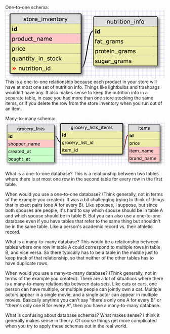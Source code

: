 One-to-one schema:
![one-to-one schema](imgs/one-to-one.png)
This is a one-to-one relationship because each product in your store will have at most one set of nutrition info. Things like lightbulbs and trashbags wouldn't have any. It also makes sense to keep the nutrition info in a separate table, in case you had more than one store stocking the same items, or if you delete the row from the store inventory when you run out of an item. 

Many-to-many schema:
![many-to-many schema](imgs/many-to-many.png)

What is a one-to-one database?
This is a relationship between two tables where there is at most one row in the second table for every row in the first table. 

When would you use a one-to-one database? (Think generally, not in terms of the example you created).
It was a bit challenging trying to think of things that in exact pairs (one A for every B). Like spouses, I suppose, but since both spouses are people, it's hard to say which spouse should be in table A and which spouse should be in table B. But you can also use a one-to-one database even if you have tables that refer to the same thing but shouldn't be in the same table. Like a person's academic record vs. their athletic record.

What is a many-to-many database?
This would be a relationship between tables where one row in table A could correspond to multiple rows in table B, and vice versa. So there typically has to be a table in the middle just to keep track of that relationship, so that neither of the other tables has to have duplicate rows.

When would you use a many-to-many database? (Think generally, not in terms of the example you created). 
There are a lot of situations where there is a many-to-many relationship between data sets. Like cats or cars, one person can have multiple, or multiple people can jointly own a cat. Multiple actors appear in a single movie, and a single actor can appear in multiple movies. Basically anytime you can't say "there's only one A for every B" or "there's only one B for every A", then you have a many-to-many database.

What is confusing about database schemas? What makes sense?
I think it generally makes sense in theory. Of course things get more complicated when you try to apply these schemas out in the real world. 